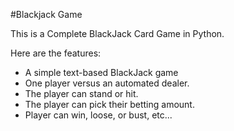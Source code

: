#Blackjack Game

This is a Complete BlackJack Card Game in Python.

Here are the features:

- A simple text-based BlackJack game
- One player versus an automated dealer.
- The player can stand or hit.
- The player can pick their betting amount.
- Player can win, loose, or bust, etc...
